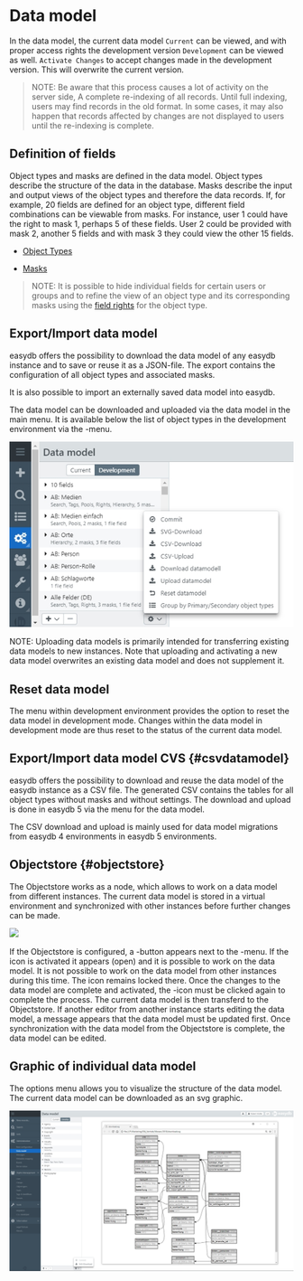 # Data model

In the data model, the current data model <code class="tab">Current</code> can be viewed, and with proper access rights the development version <code class="tab">Development</code> can be viewed as well. <code class="button">Activate Changes</code> to accept changes made in the development version. This will overwrite the current version.

> NOTE: Be aware that this process causes a lot of activity on the server side, A complete re-indexing of all records. Until full indexing, users may find records in the old format. In some cases, it may also happen that records affected by changes are not displayed to users until the re-indexing is complete.

## Definition of fields

Object types and masks are defined in the data model. Object types describe the structure of the data in the database. Masks describe the input and output views of the object types and therefore the data records. If, for example, 20 fields are defined for an object type, different field combinations can be viewable from masks. For instance, user 1 could have the right to mask 1, perhaps 5 of these fields. User 2 could be provided with mask 2, another 5 fields and with mask 3 they could view the other 15 fields.

* [Object Types](./objecttype/objecttype.html)

* [Masks](./mask/mask.html)

> NOTE: It is possible to hide individual fields for certain users or groups and to refine the view of an object type and its corresponding masks using the [field rights](../../rightsmanagement/objecttypes/objecttypes.html#fieldrights) for the object type.

## Export/Import data model 

easydb offers the possibility to download the data model of any easydb instance and to save or reuse it as a JSON-file. The export contains the configuration of all object types and associated masks.

It is also possible to import an externally saved data model into easydb.

The data model can be downloaded and uploaded via the data model in the main menu. It is available below the list of object types in the development environment via the <i class="fa fa-cog"></i>-menu. 

![](datamodel_load_en.jpg)

NOTE: Uploading data models is primarily intended for transferring existing data models to new instances. Note that uploading and activating a new data model overwrites an existing data model and does not supplement it.

## Reset data model

The menu within development environment provides the option to reset the data model in development mode. Changes within the data model in development mode are thus reset to the status of the current data model.

## Export/Import data model CVS {#csvdatamodel}

easydb offers the possibility to download and reuse the data model of the easydb instance as a CSV file. The generated CSV contains the tables for all object types without masks and without settings. The download and upload is done in easydb 5 via the <i class="fa-cog"></i> menu for the data model.

The CSV download and upload is mainly used for data model migrations from easydb 4 environments in easydb 5 environments.

## Objectstore {#objectstore}

The Objectstore works as a node, which allows to work on a data model from different instances. The current data model is stored in a virtual environment and synchronized with other instances before further changes can be made.

![](objectstore_en.jpg)

If the Objectstore is configured, a <i class="fa fa-lock"> </i>-button appears next to the <i class="fa fa-cog"> </i>-menu. If the icon is activated it appears <i class="fa fa-unlock"> </i> (open) and it is possible to work on the data model. It is not possible to work on the data model from other instances during this time. The icon remains locked there. Once the changes to the data model are complete and activated, the <i class="fa fa-unlock"> </i>-icon must be clicked again to complete the process. The current data model is then transferd to the Objectstore. If another editor from another instance starts editing the data model, a message appears that the data model must be updated first. Once synchronization with the data model from the Objectstore is complete, the data model can be edited.

## Graphic of individual data model

The options menu allows you to visualize the structure of the data model. The current data model can be downloaded as an svg graphic.

![Graphic of the data model](svg_datamodel_en.jpg)

